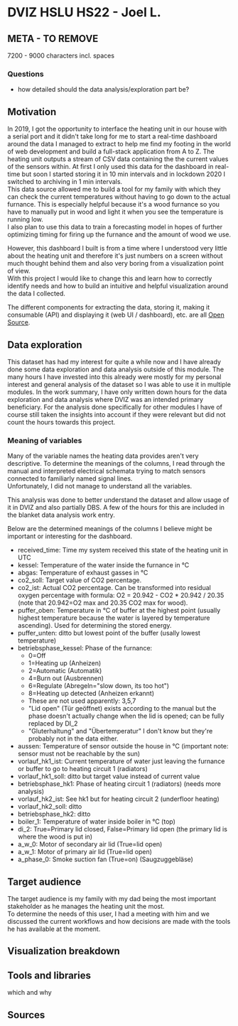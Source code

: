 # DVIZ HSLU HS22 - Joel L.

## META - TO REMOVE

7200 - 9000 characters incl. spaces

### Questions

- how detailed should the data analysis/exploration part be?

## Motivation

In 2019, I got the opportunity to interface the heating unit in our house with a serial port
and it didn't take long for me to start a real-time dashboard around the data I managed to extract
to help me find my footing in the world of web development and build a full-stack application from A to Z.
The heating unit outputs a stream of CSV data containing the the current values of the sensors within.
At first I only used this data for the dashboard in real-time but soon I started storing it in 10 min intervals
and in lockdown 2020 I switched to archiving in 1 min intervals. \
This data source allowed me to build a tool for my family with which they can check the current temperatures
without having to go down to the actual furnance.
This is especially helpful because it's a wood furnance so you have to manually put in wood and
light it when you see the temperature is running low. \
I also plan to use this data to train a forecasting model in hopes of further optimizing timing
for firing up the furnance and the amount of wood we use.

However, this dashboard I built is from a time where I understood very little about the heating unit and therefore it's
just numbers on a screen without much thought behind them and also very boring from a visualization point of view. \
With this project I would like to change this and learn how to correctly identify needs and how to build an
intuitive and helpful visualization around the data I collected.

The different components for extracting the data, storing it, making it consumable (API) and displaying it (web UI / dashboard),
etc. are all [Open Source](https://github.com/Joelius300/HeatingDataMonitor#Journey).

## Data exploration

This dataset has had my interest for quite a while now and I have already done some data exploration
and data analysis outside of this module. The many hours I have invested into this already were mostly
for my personal interest and general analysis of the dataset so I was able to use it in multiple modules.
In the work summary, I have only written down hours for the data exploration and data analysis where
DVIZ was an intended primary beneficiary. For the analysis done specifically for other modules I have of
course still taken the insights into account if they were relevant but did not count the hours towards
this project.

### Meaning of variables

Many of the variable names the heating data provides aren't very descriptive. To determine the meanings of the columns,
I read through the manual and interpreted electrical schemata trying to match sensors connected to familiarly named signal lines. \
Unfortunately, I did not manage to understand all the variables.

This analysis was done to better understand the dataset and allow usage of it in DVIZ and also partially DBS.
A few of the hours for this are included in the blanket data analysis work entry.

Below are the determined meanings of the columns I believe might be important or interesting for the dashboard.

- received_time: Time my system received this state of the heating unit in UTC
- kessel: Temperature of the water inside the furnance in °C
- abgas: Temperature of exhaust gasses in °C
- co2_soll: Target value of CO2 percentage.
- co2_ist: Actual CO2 percentage. Can be transformed into residual oxygen percentage with formula: O2 = 20.942 - CO2 * 20.942 / 20.35 (note that 20.942=O2 max and 20.35 CO2 max for wood).
- puffer_oben: Temperature in °C of buffer at the highest point (usually highest temperature because the water is layered by temperature ascending). Used for determining the stored energy.
- puffer_unten: ditto but lowest point of the buffer (usally lowest temperature)
- betriebsphase_kessel: Phase of the furnance: 
  - 0=Off
  - 1=Heating up (Anheizen)
  - 2=Automatic (Automatik)
  - 4=Burn out (Ausbrennen)
  - 6=Regulate (Abregeln="slow down, its too hot")
  - 8=Heating up detected (Anheizen erkannt)
  - These are not used apparently: 3,5,7
  - "Lid open" (Tür geöffnet) exists according to the manual but the phase doesn't actually change when the lid is opened; can be fully replaced by DI_2
  - "Gluterhaltung" and "Übertemperatur" I don't know but they're probably not in the data either.
- aussen: Temperature of sensor outside the house in °C (important note: sensor must not be reachable by the sun)
- vorlauf_hk1_ist: Current temperature of water just leaving the furnance or buffer to go to heating circuit 1 (radiators)
- vorlauf_hk1_soll: ditto but target value instead of current value
- betriebsphase_hk1: Phase of heating circuit 1 (radiators) (needs more analysis)
- vorlauf_hk2_ist: See hk1 but for heating circuit 2 (underfloor heating)
- vorlauf_hk2_soll: ditto
- betriebsphase_hk2: ditto
- boiler_1: Temperature of water inside boiler in °C (top)
- di_2: True=Primary lid closed, False=Primary lid open (the primary lid is where the wood is put in)
- a_w_0: Motor of secondary air lid (True=lid open)
- a_w_1: Motor of primary air lid (True=lid open)
- a_phase_0: Smoke suction fan (True=on) (Saugzuggebläse)


## Target audience

The target audience is my family with my dad being the most important stakeholder as he manages the heating unit the most. \
To determine the needs of this user, I had a meeting with him and we discussed the current workflows and how decisions are made
with the tools he has available at the moment.

## Visualization breakdown

## Tools and libraries

which and why

## Sources
